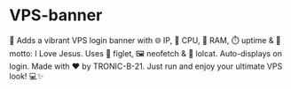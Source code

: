 # VPS-banner
🎉 Adds a vibrant VPS login banner with 🌐 IP, 🧠 CPU, 💾 RAM, ⏱️ uptime &amp; 🙏 motto: I Love Jesus. Uses 🎨 figlet, 🖼️ neofetch &amp; 🌈 lolcat. Auto-displays on login. Made with ❤️ by TRONIC-B-21. Just run and enjoy your ultimate VPS look! 💻✨
